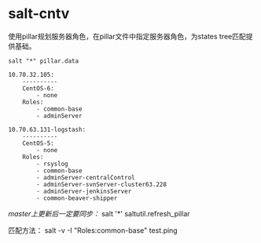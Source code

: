 salt-cntv
=========

使用pillar规划服务器角色，在pillar文件中指定服务器角色，为states tree匹配提供基础。

	salt "*" pillar.data
```
10.70.32.105:
    ----------
    CentOS-6:
        - none
    Roles:
        - common-base
        - adminServer

10.70.63.131-logstash:
    ----------
    CentOS-5:
        - none
    Roles:
        - rsyslog
        - common-base
        - adminServer-centralControl
        - adminServer-svnServer-cluster63.228
        - adminServer-jenkinsServer
        - common-beaver-shipper
```

*master上更新后一定要同步：*
	salt '*' saltutil.refresh_pillar


匹配方法：
	salt -v -I "Roles:common-base" test.ping

